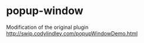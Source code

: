 popup-window
============

Modification of the original plugin http://swip.codylindley.com/popupWindowDemo.html
